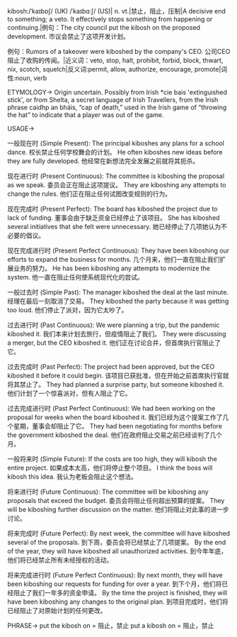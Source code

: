 kibosh:/ˈkaɪbɒʃ/ (UK) /ˈkaɪbɑːʃ/ (US)| n. vt.|禁止，阻止，压制|A decisive end to something; a veto.  It effectively stops something from happening or continuing.|例句：The city council put the kibosh on the proposed development. 市议会禁止了这项开发计划。

例句：Rumors of a takeover were kiboshed by the company's CEO. 公司CEO阻止了收购的传闻。|近义词：veto, stop, halt, prohibit, forbid, block, thwart, nix, scotch, squelch|反义词:permit, allow, authorize, encourage, promote|词性:noun, verb


ETYMOLOGY->
Origin uncertain. Possibly from Irish *cie bais 'extinguished stick', or from Shelta, a secret language of Irish Travellers, from the Irish phrase caidhp an bháis, “cap of death,” used in the Irish game of “throwing the hat” to indicate that a player was out of the game.

USAGE->

一般现在时 (Simple Present):
The principal kiboshes any plans for a school dance. 校长禁止任何学校舞会的计划。
He often kiboshes new ideas before they are fully developed. 他经常在新想法完全发展之前就将其扼杀。

现在进行时 (Present Continuous):
The committee is kiboshing the proposal as we speak. 委员会正在阻止这项提议。
They are kiboshing any attempts to change the rules. 他们正在阻止任何试图改变规则的行为。

现在完成时 (Present Perfect):
The board has kiboshed the project due to lack of funding. 董事会由于缺乏资金已经停止了该项目。
She has kiboshed several initiatives that she felt were unnecessary. 她已经停止了几项她认为不必要的倡议。

现在完成进行时 (Present Perfect Continuous):
They have been kiboshing our efforts to expand the business for months. 几个月来，他们一直在阻止我们扩展业务的努力。
He has been kiboshing any attempts to modernize the system. 他一直在阻止任何使系统现代化的尝试。


一般过去时 (Simple Past):
The manager kiboshed the deal at the last minute. 经理在最后一刻取消了交易。
They kiboshed the party because it was getting too loud. 他们停止了派对，因为它太吵了。

过去进行时 (Past Continuous):
We were planning a trip, but the pandemic kiboshed it. 我们本来计划去旅行，但疫情阻止了我们。
They were discussing a merger, but the CEO kiboshed it. 他们正在讨论合并，但首席执行官阻止了它。

过去完成时 (Past Perfect):
The project had been approved, but the CEO kiboshed it before it could begin. 该项目已获批准，但在开始之前首席执行官就将其禁止了。
They had planned a surprise party, but someone kiboshed it. 他们计划了一个惊喜派对，但有人阻止了它。

过去完成进行时 (Past Perfect Continuous):
We had been working on the proposal for weeks when the board kiboshed it. 我们已经为这个提案工作了几个星期，董事会却阻止了它。
They had been negotiating for months before the government kiboshed the deal. 他们在政府阻止交易之前已经谈判了几个月。


一般将来时 (Simple Future):
If the costs are too high, they will kibosh the entire project. 如果成本太高，他们将停止整个项目。
I think the boss will kibosh this idea. 我认为老板会阻止这个想法。

将来进行时 (Future Continuous):
The committee will be kiboshing any proposals that exceed the budget. 委员会将阻止任何超出预算的提案。
They will be kiboshing further discussion on the matter. 他们将阻止对此事的进一步讨论。

将来完成时 (Future Perfect):
By next week, the committee will have kiboshed several of the proposals. 到下周，委员会将已经禁止了几项提案。
By the end of the year, they will have kiboshed all unauthorized activities. 到今年年底，他们将已经禁止所有未经授权的活动。

将来完成进行时 (Future Perfect Continuous):
By next month, they will have been kiboshing our requests for funding for over a year. 到下个月，他们将已经阻止了我们一年多的资金申请。
By the time the project is finished, they will have been kiboshing any changes to the original plan. 到项目完成时，他们将已经阻止了对原始计划的任何更改。


PHRASE->
put the kibosh on = 阻止，禁止
put a kibosh on = 阻止，禁止


